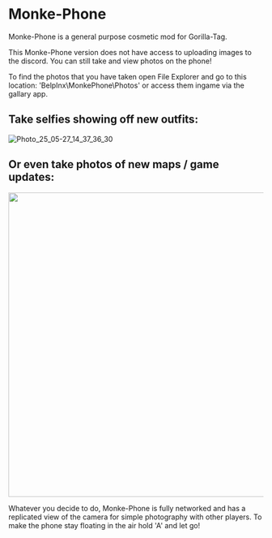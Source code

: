 # Monke-Phone

Monke-Phone is a general purpose cosmetic mod for Gorilla-Tag.

This Monke-Phone version does not have access to uploading images to the discord. You can still take and view photos on the phone!

To find the photos that you have taken open File Explorer and go to this location: 'BelpInx\MonkePhone\Photos' or access them ingame via the gallary app.


 ##  Take selfies showing off new outfits:
![Photo_25_05-27_14_37_36_30](https://github.com/user-attachments/assets/89e8d580-10cf-49c5-99af-f901a1e78aa2)

 ##  Or even take photos of new maps / game updates:
<img src="https://github.com/user-attachments/assets/102d0425-9f47-4cac-8a6e-5aca6a3f885e" width="600" height="600">


Whatever you decide to do, Monke-Phone is fully networked and has a replicated view of the camera for simple photography with other players. To make the phone stay floating in the air hold 'A' and let go!



